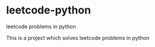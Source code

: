 # leetcode-python
leetcode problems in python

This is a project which solves leetcode problems in python
